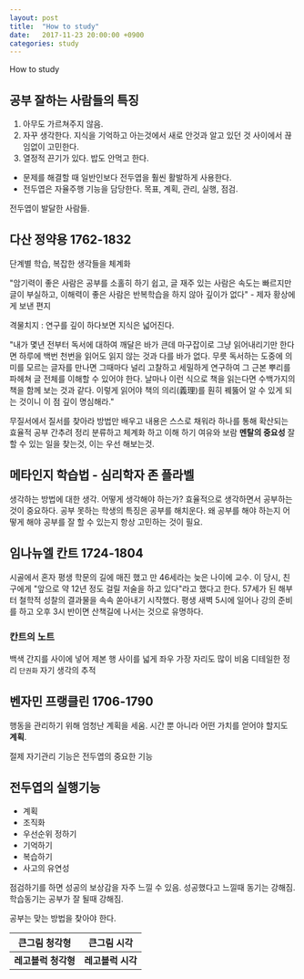 ```yaml
---
layout: post
title:  "How to study"
date:   2017-11-23 20:00:00 +0900
categories: study
---
```


How to study

## 공부 잘하는 사람들의 특징

1. 아무도 가르쳐주지 않음.
2. 자꾸 생각한다. 지식을 기억하고 아는것에서 새로 안것과 알고 있던 것 사이에서 끊임없이 고민한다.
3. 열정적 끈기가 있다. 밥도 안먹고 한다.

- 문제를 해결할 때 일반인보다 전두엽을 훨씬 활발하게 사용한다.
- 전두엽은 자율주행 기능을 담당한다. 목표, 계획, 관리, 실행, 점검.

전두엽이 발달한 사람들.

## 다산 정약용 1762-1832

단계별 학습, 복잡한 생각들을 체계화

"암기력이 좋은 사람은 공부를 소홀히 하기 쉽고, 글 재주 있는 사람은 속도는 빠르지만 글이 부실하고, 이해력이 좋은 사람은 반복학습을 하지 않아 깊이가 없다" - 제자 황상에게 보낸 편지

격물치지 : 연구를 깊이 하다보면 지식은 넓어진다.

"내가 몇년 전부터 독서에 대하여 깨달은 바가 큰데 마구잡이로 그냥 읽어내리기만 한다면 하루에 백번 천번을 읽어도 읽지 않는 것과 다를 바가 없다. 무릇 독서하는 도중에 의미를 모르는 글자를 만나면 그때마다 널리 고찰하고 세밀하게 연구하여 그 근본 뿌리를 파헤쳐 글 전체를 이해할 수 있어야 한다. 날마나 이런 식으로 책을 읽는다면 수백가지의 책을 함께 보는 것과 같다. 이렇게 읽어야 책의 의리(義理)를 훤히 꿰뚫어 알 수 있게 되는 것이니 이 점 깊이 명심해라."

무질서에서 질서를 찾아라
방법만 배우고 내용은 스스로 채워라
하나를 통해 확산되는 효율적 공부
간추려 정리
분류하고 체계화 하고 이해 하기
여유와 보람
**멘탈의 중요성**
잘 할 수 있는 일을 찾는것, 이는 우선 해보는것.

## 메타인지 학습법 - 심리학자 존 플라벨

생각하는 방법에 대한 생각. 어떻게 생각해야 하는가?
효율적으로 생각하면서 공부하는 것이 중요하다.
공부 못하는 학생의 특징은 공부를 해치운다.
왜 공부를 해야 하는지 어떻게 해야 공부를 잘 할 수 있는지 항상 고민하는 것이 필요.

## 임나뉴엘 칸트 1724-1804

시골에서 혼자 평생 학문의 길에 매진 했고 만 46세라는 늦은 나이에 교수.
이 당시, 친구에게 "앞으로 약 12년 정도 걸릴 저술을 하고 있다"라고 했다고 한다.
57세가 된 해부터 철학적 성찰의 결과물을 속속 쏟아내기 시작했다.
평생 새벽 5시에 일어나 강의 준비를 하고 오후 3시 반이면 산책길에 나서는 것으로 유명하다.

### 칸트의 노트
백색 간지를 사이에 넣어 제본
행 사이를 넓게
좌우 가장 자리도 많이 비움
디테일한 정리
`단권화` 자기 생각의 추적

## 벤자민 프랭클린 1706-1790

행동을 관리하기 위해 엄청난 계획을 세움.
시간 뿐 아니라 어떤 가치를 얻어야 할지도 **계획**.

절제
자기관리 기능은 전두엽의 중요한 기능

## 전두엽의 실행기능
- 계획
- 조직화
- 우선순위 정하기
- 기억하기
- 복습하기
- 사고의 유연성

점검하기를 하면 성공의 보상감을 자주 느낄 수 있음. 성공했다고 느낄때 동기는 강해짐. 학습동기는 공부가 잘 될때 강해짐.


공부는 맞는 방법을 찾아야 한다.


|  큰그림 청각형  |  큰그림 시각 |
| ----------- | ---------- |
| **레고블럭 청각형** |  **레고블럭 시각** |
